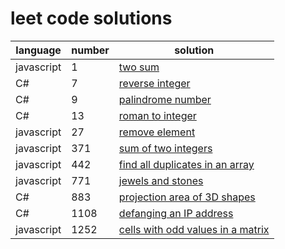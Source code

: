 # leet code solutions

| language         | number           | solution               |
| ---------------- | ---------------- | ---------------------- |
| javascript       | 1                | [two sum](https://github.com/ruthrootz/leet-code-solutions/blob/main/javascript/two-sum.js) |
| C#               | 7                | [reverse integer](https://github.com/ruthrootz/leet-code-solutions/blob/main/csharp/reverse-integer.cs) |
| C#               | 9                | [palindrome number](https://github.com/ruthrootz/leet-code-solutions/blob/main/csharp/palindrome-number.cs) |
| C#               | 13               | [roman to integer](https://github.com/ruthrootz/leet-code-solutions/blob/main/csharp/roman-to-integer.cs) |
| javascript       | 27               | [remove element](https://github.com/ruthrootz/leet-code-solutions/blob/main/javascript/remove-element.js) |
| javascript       | 371              | [sum of two integers](https://github.com/ruthrootz/leet-code-solutions/blob/main/javascript/sum-of-two-integers.js) |
| javascript       | 442              | [find all duplicates in an array](https://github.com/ruthrootz/leet-code-solutions/blob/main/javascript/find-all-duplicates-in-an-array.js) |
| javascript       | 771              | [jewels and stones](https://github.com/ruthrootz/leet-code-solutions/blob/main/javascript/jewels-and-stones.js) |
| C#               | 883              | [projection area of 3D shapes](https://github.com/ruthrootz/leet-code-solutions/blob/main/csharp/projection-area-of-3d-shapes.cs) |
|C#                | 1108             | [defanging an IP address](https://github.com/ruthrootz/leet-code-solutions/blob/main/csharp/defanging-an-ip-address.cs) |
| javascript       | 1252             | [cells with odd values in a matrix](https://github.com/ruthrootz/leet-code-solutions/blob/main/csharp/cells-with-odd-values-in-a-matrix.cs) |
